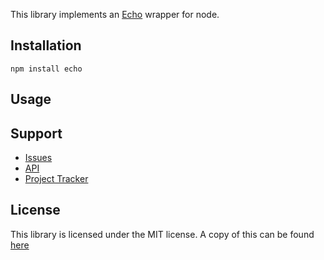 This library implements an [Echo](http://www.aboutecho.com) wrapper for node.

## Installation

    npm install echo

## Usage



## Support

* [Issues](https://github.com/digitalbutter/node-echo/issues)
* [API](http://digitalbutter.github.com/node-echo/api/)
* [Project Tracker](https://www.pivotaltracker.com/projects/25577)

## License

This library is licensed under the MIT license. A copy of this can be found [here](https://github.com/digitalbutter/node-echo/blob/master/LICENSE)
